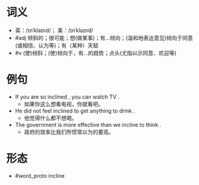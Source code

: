# 词义
- 英：/ɪnˈklaɪnd/； 美：/ɪnˈklaɪnd/
- #adj 倾斜的；很可能；想(做某事)；有…倾向；(温和地表达意见)倾向于同意(或相信、认为等)；有（某种）天赋
- #v (使)倾斜；(使)倾向于，有…的趋势；点头(尤指以示同意、欢迎等)
# 例句
- If you are so inclined , you can watch TV .
	- 如果你这么想看电视，你就看吧。
- He did not feel inclined to get anything to drink .
	- 他觉得什么都不想喝。
- The government is more effective than we incline to think .
	- 政府的效率比我们所惯常以为的要高。
# 形态
- #word_proto incline
